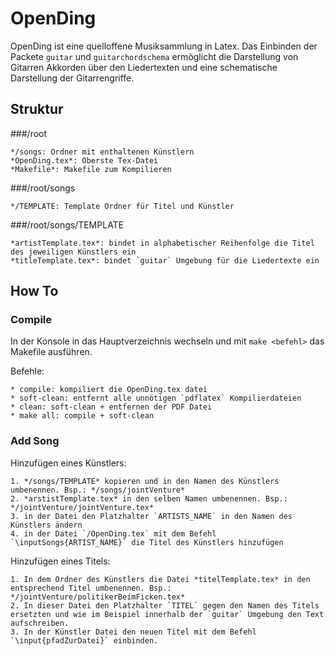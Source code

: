 # OpenDing

OpenDing ist eine quelloffene Musiksammlung in Latex. Das Einbinden der Packete `guitar` und `guitarchordschema` ermöglicht die Darstellung von Gitarren Akkorden über den Liedertexten und eine schematische Darstellung der Gitarrengriffe. 

## Struktur

###/root
	
	*/songs: Ordner mit enthaltenen Künstlern
	*OpenDing.tex*: Oberste Tex-Datei
	*Makefile*: Makefile zum Kompilieren

###/root/songs
	
	*/TEMPLATE: Template Ordner für Titel und Künstler
	
###/root/songs/TEMPLATE
	
	*artistTemplate.tex*: bindet in alphabetischer Reihenfolge die Titel des jeweiligen Künstlers ein
	*titleTemplate.tex*: bindet `guitar` Umgebung für die Liedertexte ein

## How To

### Compile

In der Konsole in das Hauptverzeichnis wechseln und mit `make <befehl>` das Makefile ausführen.

Befehle:
	
	* compile: kompiliert die OpenDing.tex datei
	* soft-clean: entfernt alle unnötigen `pdflatex` Kompilierdateien
	* clean: soft-clean + entfernen der PDF Datei
	* make all: compile + soft-clean 

### Add Song
Hinzufügen eines Künstlers:

	1. */songs/TEMPLATE* kopieren und in den Namen des Künstlers umbenennen. Bsp.: */songs/jointVenture*
	2. *arstistTemplate.tex* in den selben Namen umbenennen. Bsp.: */jointVenture/jointVenture.tex* 
	3. in der Datei den Platzhalter `ARTISTS_NAME` in den Namen des Künstlers ändern
	4. in der Datei `/OpenDing.tex` mit dem Befehl `\inputSongs{ARTIST_NAME}` die Titel des Künstlers hinzufügen  

Hinzufügen eines Titels:

	1. In dem Ordner des Künstlers die Datei *titelTemplate.tex* in den entsprechend Titel umbenennen. Bsp.: */jointVenture/politikerBeimFicken.tex*
	2. In dieser Datei den Platzhalter `TITEL` gegen den Namen des Titels ersetzten und wie im Beispiel innerhalb der `guitar` Umgebung den Text aufschreiben.
	3. In der Künstler Datei den neuen Titel mit dem Befehl `\input{pfadZurDatei}` einbinden.  


